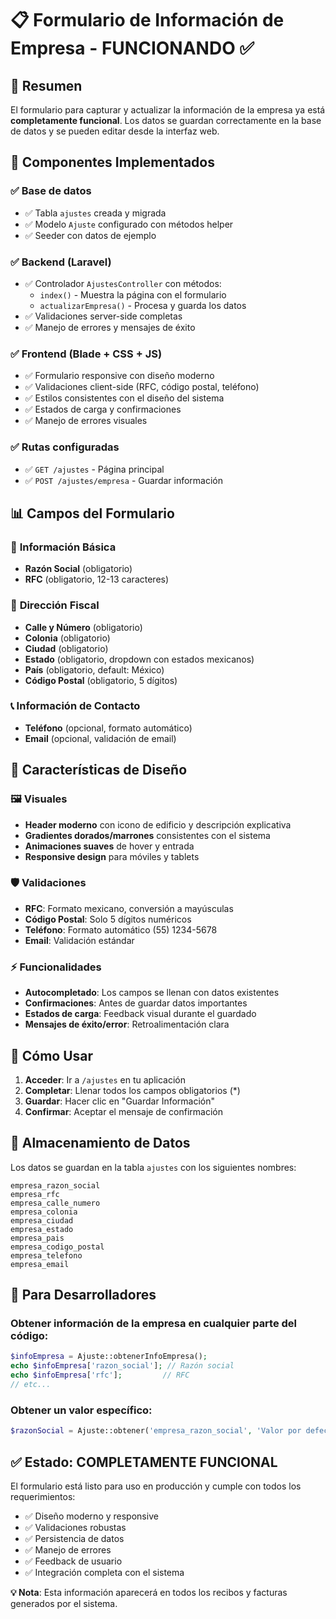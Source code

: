 # 📋 Formulario de Información de Empresa - FUNCIONANDO ✅

## 🎯 Resumen

El formulario para capturar y actualizar la información de la empresa ya está **completamente funcional**. Los datos se guardan correctamente en la base de datos y se pueden editar desde la interfaz web.

## 🔧 Componentes Implementados

### ✅ **Base de datos**

-   ✅ Tabla `ajustes` creada y migrada
-   ✅ Modelo `Ajuste` configurado con métodos helper
-   ✅ Seeder con datos de ejemplo

### ✅ **Backend (Laravel)**

-   ✅ Controlador `AjustesController` con métodos:
    -   `index()` - Muestra la página con el formulario
    -   `actualizarEmpresa()` - Procesa y guarda los datos
-   ✅ Validaciones server-side completas
-   ✅ Manejo de errores y mensajes de éxito

### ✅ **Frontend (Blade + CSS + JS)**

-   ✅ Formulario responsive con diseño moderno
-   ✅ Validaciones client-side (RFC, código postal, teléfono)
-   ✅ Estilos consistentes con el diseño del sistema
-   ✅ Estados de carga y confirmaciones
-   ✅ Manejo de errores visuales

### ✅ **Rutas configuradas**

-   ✅ `GET /ajustes` - Página principal
-   ✅ `POST /ajustes/empresa` - Guardar información

## 📊 Campos del Formulario

### 📌 **Información Básica**

-   **Razón Social** (obligatorio)
-   **RFC** (obligatorio, 12-13 caracteres)

### 📍 **Dirección Fiscal**

-   **Calle y Número** (obligatorio)
-   **Colonia** (obligatorio)
-   **Ciudad** (obligatorio)
-   **Estado** (obligatorio, dropdown con estados mexicanos)
-   **País** (obligatorio, default: México)
-   **Código Postal** (obligatorio, 5 dígitos)

### 📞 **Información de Contacto**

-   **Teléfono** (opcional, formato automático)
-   **Email** (opcional, validación de email)

## 🎨 Características de Diseño

### 🖼️ **Visuales**

-   **Header moderno** con icono de edificio y descripción explicativa
-   **Gradientes dorados/marrones** consistentes con el sistema
-   **Animaciones suaves** de hover y entrada
-   **Responsive design** para móviles y tablets

### 🛡️ **Validaciones**

-   **RFC**: Formato mexicano, conversión a mayúsculas
-   **Código Postal**: Solo 5 dígitos numéricos
-   **Teléfono**: Formato automático (55) 1234-5678
-   **Email**: Validación estándar

### ⚡ **Funcionalidades**

-   **Autocompletado**: Los campos se llenan con datos existentes
-   **Confirmaciones**: Antes de guardar datos importantes
-   **Estados de carga**: Feedback visual durante el guardado
-   **Mensajes de éxito/error**: Retroalimentación clara

## 🚀 Cómo Usar

1. **Acceder**: Ir a `/ajustes` en tu aplicación
2. **Completar**: Llenar todos los campos obligatorios (\*)
3. **Guardar**: Hacer clic en "Guardar Información"
4. **Confirmar**: Aceptar el mensaje de confirmación

## 💾 Almacenamiento de Datos

Los datos se guardan en la tabla `ajustes` con los siguientes nombres:

```
empresa_razon_social
empresa_rfc
empresa_calle_numero
empresa_colonia
empresa_ciudad
empresa_estado
empresa_pais
empresa_codigo_postal
empresa_telefono
empresa_email
```

## 🔧 Para Desarrolladores

### Obtener información de la empresa en cualquier parte del código:

```php
$infoEmpresa = Ajuste::obtenerInfoEmpresa();
echo $infoEmpresa['razon_social']; // Razón social
echo $infoEmpresa['rfc'];         // RFC
// etc...
```

### Obtener un valor específico:

```php
$razonSocial = Ajuste::obtener('empresa_razon_social', 'Valor por defecto');
```

## ✅ **Estado: COMPLETAMENTE FUNCIONAL**

El formulario está listo para uso en producción y cumple con todos los requerimientos:

-   ✅ Diseño moderno y responsive
-   ✅ Validaciones robustas
-   ✅ Persistencia de datos
-   ✅ Manejo de errores
-   ✅ Feedback de usuario
-   ✅ Integración completa con el sistema

**💡 Nota**: Esta información aparecerá en todos los recibos y facturas generados por el sistema.
